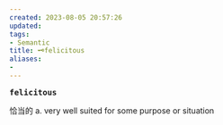 ```yaml
---
created: 2023-08-05 20:57:26
updated: 
tags: 
- Semantic 
title: 🗝️felicitous
aliases: 
- 
---
```


<pre><strong>felicitous</strong></pre>
恰当的
a. very well suited for some purpose or situation